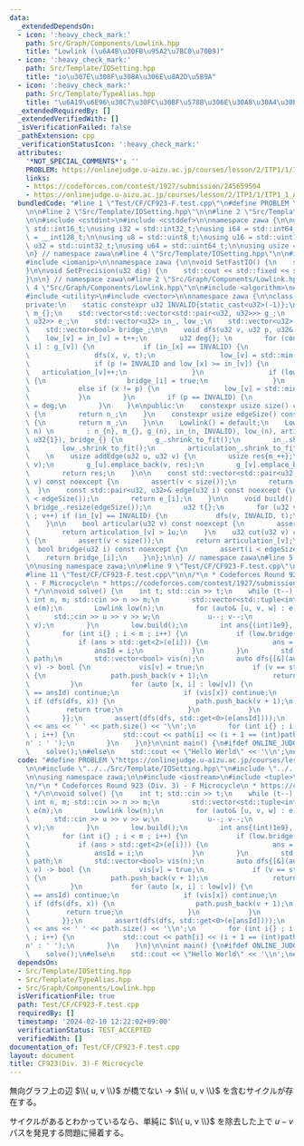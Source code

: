 ```yaml
---
data:
  _extendedDependsOn:
  - icon: ':heavy_check_mark:'
    path: Src/Graph/Components/Lowlink.hpp
    title: "Lowlink (\u6A4B\u30FB\u95A2\u7BC0\u70B9)"
  - icon: ':heavy_check_mark:'
    path: Src/Template/IOSetting.hpp
    title: "io\u307E\u308F\u308A\u306E\u8A2D\u5B9A"
  - icon: ':heavy_check_mark:'
    path: Src/Template/TypeAlias.hpp
    title: "\u6A19\u6E96\u30C7\u30FC\u30BF\u578B\u306E\u30A8\u30A4\u30EA\u30A2\u30B9"
  _extendedRequiredBy: []
  _extendedVerifiedWith: []
  _isVerificationFailed: false
  _pathExtension: cpp
  _verificationStatusIcon: ':heavy_check_mark:'
  attributes:
    '*NOT_SPECIAL_COMMENTS*': ''
    PROBLEM: https://onlinejudge.u-aizu.ac.jp/courses/lesson/2/ITP1/1/ITP1_1_A
    links:
    - https://codeforces.com/contest/1927/submission/245659504
    - https://onlinejudge.u-aizu.ac.jp/courses/lesson/2/ITP1/1/ITP1_1_A
  bundledCode: "#line 1 \"Test/CF/CF923-F.test.cpp\"\n#define PROBLEM \"https://onlinejudge.u-aizu.ac.jp/courses/lesson/2/ITP1/1/ITP1_1_A\"\
    \n\n#line 2 \"Src/Template/IOSetting.hpp\"\n\n#line 2 \"Src/Template/TypeAlias.hpp\"\
    \n\n#include <cstdint>\n#include <cstddef>\n\nnamespace zawa {\n\nusing i16 =\
    \ std::int16_t;\nusing i32 = std::int32_t;\nusing i64 = std::int64_t;\nusing i128\
    \ = __int128_t;\n\nusing u8 = std::uint8_t;\nusing u16 = std::uint16_t;\nusing\
    \ u32 = std::uint32_t;\nusing u64 = std::uint64_t;\n\nusing usize = std::size_t;\n\
    \n} // namespace zawa\n#line 4 \"Src/Template/IOSetting.hpp\"\n\n#include <iostream>\n\
    #include <iomanip>\n\nnamespace zawa {\n\nvoid SetFastIO() {\n    std::cin.tie(nullptr)->sync_with_stdio(false);\n\
    }\n\nvoid SetPrecision(u32 dig) {\n    std::cout << std::fixed << std::setprecision(dig);\n\
    }\n\n} // namespace zawa\n#line 2 \"Src/Graph/Components/Lowlink.hpp\"\n\n#line\
    \ 4 \"Src/Graph/Components/Lowlink.hpp\"\n\n#include <algorithm>\n#include <cassert>\n\
    #include <utility>\n#include <vector>\n\nnamespace zawa {\n\nclass Lowlink {\n\
    private:\n    static constexpr u32 INVALID{static_cast<u32>(-1)};\n    usize n_{},\
    \ m_{};\n    std::vector<std::vector<std::pair<u32, u32>>> g_;\n    std::vector<std::pair<u32,\
    \ u32>> e_;\n    std::vector<u32> in_, low_;\n    std::vector<u32> articulation_;\n\
    \    std::vector<bool> bridge_;\n\n    void dfs(u32 v, u32 p, u32& t) {\n    \
    \    low_[v] = in_[v] = t++;\n        u32 deg{}; \n        for (const auto& [x,\
    \ i] : g_[v]) {\n            if (in_[x] == INVALID) {\n                deg++;\n\
    \                dfs(x, v, t);\n                low_[v] = std::min(low_[v], low_[x]);\n\
    \                if (p != INVALID and low_[x] >= in_[v]) {\n                 \
    \   articulation_[v]++;\n                }\n                if (low_[x] > in_[v])\
    \ {\n                    bridge_[i] = true;\n                }\n            }\n\
    \            else if (x != p) {\n                low_[v] = std::min(low_[v], in_[x]);\n\
    \            }\n        }\n        if (p == INVALID) {\n            articulation_[v]\
    \ = deg;\n        }\n    }\n\npublic:\n    constexpr usize size() const noexcept\
    \ {\n        return n_;\n    }\n    constexpr usize edgeSize() const noexcept\
    \ {\n        return m_;\n    }\n\n    Lowlink() = default;\n    Lowlink(usize\
    \ n) \n        : n_{n}, m_{}, g_(n), in_(n, INVALID), low_(n), articulation_(n,\
    \ u32{1}), bridge_{} {\n        g_.shrink_to_fit();\n        in_.shrink_to_fit();\n\
    \        low_.shrink_to_fit();\n        articulation_.shrink_to_fit();\n    }\n\
    \    \n    usize addEdge(u32 u, u32 v) {\n        usize res{m_++};\n        e_.emplace_back(u,\
    \ v);\n        g_[u].emplace_back(v, res);\n        g_[v].emplace_back(u, res);\n\
    \        return res;\n    }\n\n    const std::vector<std::pair<u32, u32>>& operator[](u32\
    \ v) const noexcept {\n        assert(v < size());\n        return g_[v];\n  \
    \  }\n    const std::pair<u32, u32>& edge(u32 i) const noexcept {\n        assert(i\
    \ < edgeSize());\n        return e_[i];\n    }\n\n    void build() {\n       \
    \ bridge_.resize(edgeSize());\n        u32 t{};\n        for (u32 v{} ; v < size()\
    \ ; v++) if (in_[v] == INVALID) {\n            dfs(v, INVALID, t);\n        }\n\
    \    }\n\n    bool articular(u32 v) const noexcept {\n        assert(v < size());\n\
    \        return articulation_[v] > 1u;\n    }\n    u32 cut(u32 v) const noexcept\
    \ {\n        assert(v < size());\n        return articulation_[v];\n    }\n  \
    \  bool bridge(u32 i) const noexcept {\n        assert(i < edgeSize());\n    \
    \    return bridge_[i];\n    }\n};\n\n} // namespace zawa\n#line 5 \"Test/CF/CF923-F.test.cpp\"\
    \n\nusing namespace zawa;\n\n#line 9 \"Test/CF/CF923-F.test.cpp\"\n#include <tuple>\n\
    #line 11 \"Test/CF/CF923-F.test.cpp\"\n\n/*\n * Codeforces Round 923 (Div. 3)\
    \ - F Microcycle\n * https://codeforces.com/contest/1927/submission/245659504\n\
    \ */\n\nvoid solve() {\n    int t; std::cin >> t;\n    while (t--) {\n       \
    \ int n, m; std::cin >> n >> m;\n        std::vector<std::tuple<int, int, int>>\
    \ e(m);\n        Lowlink low(n);\n        for (auto& [u, v, w] : e) {\n      \
    \      std::cin >> u >> v >> w;\n            u--; v--;\n            low.addEdge(u,\
    \ v);\n        }\n        low.build();\n        int ans{(int)1e9}, ansId{-1};\n\
    \        for (int i{} ; i < m ; i++) {\n            if (low.bridge(i)) continue;\n\
    \            if (ans > std::get<2>(e[i])) {\n                ans = std::get<2>(e[i]);\n\
    \                ansId = i;\n            }\n        }\n        std::vector<int>\
    \ path;\n        std::vector<bool> vis(n);\n        auto dfs{[&](auto dfs, int\
    \ v) -> bool {\n            vis[v] = true;\n            if (v == std::get<1>(e[ansId]))\
    \ {\n                path.push_back(v + 1);\n                return true;\n  \
    \          }\n            for (auto [x, i] : low[v]) {\n                if ((int)i\
    \ == ansId) continue;\n                if (vis[x]) continue;\n               \
    \ if (dfs(dfs, x)) {\n                    path.push_back(v + 1);\n           \
    \         return true;\n                }\n            }\n            return false;\n\
    \        }};\n        assert(dfs(dfs, std::get<0>(e[ansId])));\n        std::cout\
    \ << ans << ' ' << path.size() << '\\n';\n        for (int i{} ; i < (int)path.size()\
    \ ; i++) {\n            std::cout << path[i] << (i + 1 == (int)path.size() ? '\\\
    n' : ' ');\n        }\n    }\n}\n\nint main() {\n#ifdef ONLINE_JUDGE\n    SetFastIO();\n\
    \    solve();\n#else\n    std::cout << \"Hello World\" << '\\n';\n#endif\n}\n"
  code: "#define PROBLEM \"https://onlinejudge.u-aizu.ac.jp/courses/lesson/2/ITP1/1/ITP1_1_A\"\
    \n\n#include \"../../Src/Template/IOSetting.hpp\"\n#include \"../../Src/Graph/Components/Lowlink.hpp\"\
    \n\nusing namespace zawa;\n\n#include <iostream>\n#include <tuple>\n#include <vector>\n\
    \n/*\n * Codeforces Round 923 (Div. 3) - F Microcycle\n * https://codeforces.com/contest/1927/submission/245659504\n\
    \ */\n\nvoid solve() {\n    int t; std::cin >> t;\n    while (t--) {\n       \
    \ int n, m; std::cin >> n >> m;\n        std::vector<std::tuple<int, int, int>>\
    \ e(m);\n        Lowlink low(n);\n        for (auto& [u, v, w] : e) {\n      \
    \      std::cin >> u >> v >> w;\n            u--; v--;\n            low.addEdge(u,\
    \ v);\n        }\n        low.build();\n        int ans{(int)1e9}, ansId{-1};\n\
    \        for (int i{} ; i < m ; i++) {\n            if (low.bridge(i)) continue;\n\
    \            if (ans > std::get<2>(e[i])) {\n                ans = std::get<2>(e[i]);\n\
    \                ansId = i;\n            }\n        }\n        std::vector<int>\
    \ path;\n        std::vector<bool> vis(n);\n        auto dfs{[&](auto dfs, int\
    \ v) -> bool {\n            vis[v] = true;\n            if (v == std::get<1>(e[ansId]))\
    \ {\n                path.push_back(v + 1);\n                return true;\n  \
    \          }\n            for (auto [x, i] : low[v]) {\n                if ((int)i\
    \ == ansId) continue;\n                if (vis[x]) continue;\n               \
    \ if (dfs(dfs, x)) {\n                    path.push_back(v + 1);\n           \
    \         return true;\n                }\n            }\n            return false;\n\
    \        }};\n        assert(dfs(dfs, std::get<0>(e[ansId])));\n        std::cout\
    \ << ans << ' ' << path.size() << '\\n';\n        for (int i{} ; i < (int)path.size()\
    \ ; i++) {\n            std::cout << path[i] << (i + 1 == (int)path.size() ? '\\\
    n' : ' ');\n        }\n    }\n}\n\nint main() {\n#ifdef ONLINE_JUDGE\n    SetFastIO();\n\
    \    solve();\n#else\n    std::cout << \"Hello World\" << '\\n';\n#endif\n}\n"
  dependsOn:
  - Src/Template/IOSetting.hpp
  - Src/Template/TypeAlias.hpp
  - Src/Graph/Components/Lowlink.hpp
  isVerificationFile: true
  path: Test/CF/CF923-F.test.cpp
  requiredBy: []
  timestamp: '2024-02-10 12:22:02+09:00'
  verificationStatus: TEST_ACCEPTED
  verifiedWith: []
documentation_of: Test/CF/CF923-F.test.cpp
layout: document
title: CF923(Div. 3)-F Microcycle
---
```


無向グラフ上の辺 $\\{ u, v \\}$ が橋でない -> $\\{ u, v \\}$ を含むサイクルが存在する。

サイクルがあるとわかっているなら、単純に $\\{ u, v \\}$ を除去した上で $u-v$ パスを発見する問題に帰着する。
